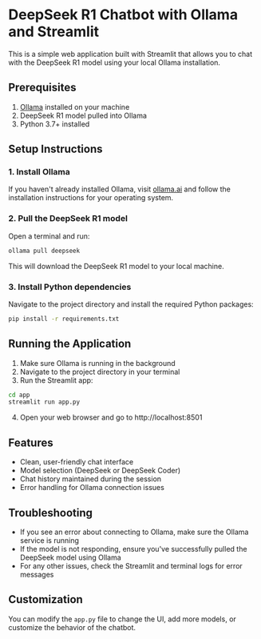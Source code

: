 # DeepSeek R1 Chatbot with Ollama and Streamlit

This is a simple web application built with Streamlit that allows you to chat with the DeepSeek R1 model using your local Ollama installation.

## Prerequisites

1. [Ollama](https://ollama.ai/) installed on your machine
2. DeepSeek R1 model pulled into Ollama
3. Python 3.7+ installed

## Setup Instructions

### 1. Install Ollama

If you haven't already installed Ollama, visit [ollama.ai](https://ollama.ai/) and follow the installation instructions for your operating system.

### 2. Pull the DeepSeek R1 model

Open a terminal and run:

```bash
ollama pull deepseek
```

This will download the DeepSeek R1 model to your local machine.

### 3. Install Python dependencies

Navigate to the project directory and install the required Python packages:

```bash
pip install -r requirements.txt
```

## Running the Application

1. Make sure Ollama is running in the background
2. Navigate to the project directory in your terminal
3. Run the Streamlit app:

```bash
cd app
streamlit run app.py
```

4. Open your web browser and go to http://localhost:8501

## Features

- Clean, user-friendly chat interface
- Model selection (DeepSeek or DeepSeek Coder)
- Chat history maintained during the session
- Error handling for Ollama connection issues

## Troubleshooting

- If you see an error about connecting to Ollama, make sure the Ollama service is running
- If the model is not responding, ensure you've successfully pulled the DeepSeek model using Ollama
- For any other issues, check the Streamlit and terminal logs for error messages

## Customization

You can modify the `app.py` file to change the UI, add more models, or customize the behavior of the chatbot.